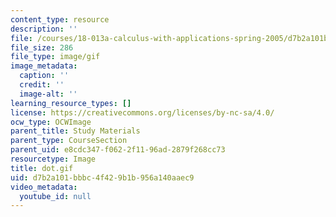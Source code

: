 ```yaml
---
content_type: resource
description: ''
file: /courses/18-013a-calculus-with-applications-spring-2005/d7b2a101bbbc4f429b1b956a140aaec9_dot.gif
file_size: 286
file_type: image/gif
image_metadata:
  caption: ''
  credit: ''
  image-alt: ''
learning_resource_types: []
license: https://creativecommons.org/licenses/by-nc-sa/4.0/
ocw_type: OCWImage
parent_title: Study Materials
parent_type: CourseSection
parent_uid: e8cdc347-f062-2f11-96ad-2879f268cc73
resourcetype: Image
title: dot.gif
uid: d7b2a101-bbbc-4f42-9b1b-956a140aaec9
video_metadata:
  youtube_id: null
---
```

